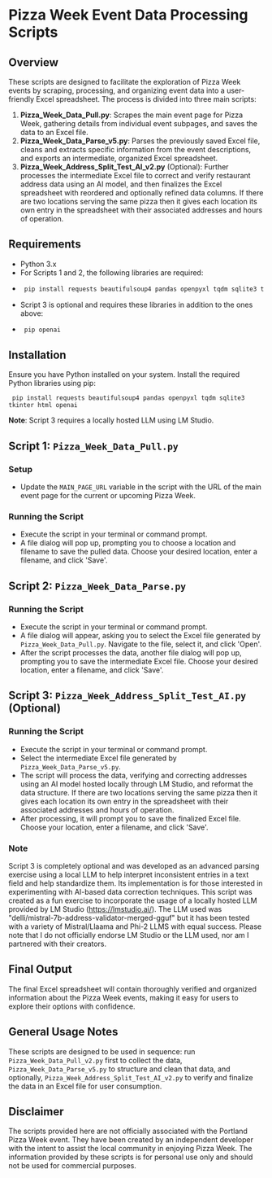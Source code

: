 # Pizza Week Event Data Processing Scripts

## Overview

These scripts are designed to facilitate the exploration of Pizza Week events by scraping, processing, and organizing event data into a user-friendly Excel spreadsheet. The process is divided into three main scripts:

1. **Pizza_Week_Data_Pull.py**: Scrapes the main event page for Pizza Week, gathering details from individual event subpages, and saves the data to an Excel file.
2. **Pizza_Week_Data_Parse_v5.py**: Parses the previously saved Excel file, cleans and extracts specific information from the event descriptions, and exports an intermediate, organized Excel spreadsheet.
3. **Pizza_Week_Address_Split_Test_AI_v2.py** (Optional): Further processes the intermediate Excel file to correct and verify restaurant address data using an AI model, and then finalizes the Excel spreadsheet with reordered and optionally refined data columns. If there are two locations serving the same pizza then it gives each location its own entry in the spreadsheet with their associated addresses and hours of operation.

## Requirements

- Python 3.x
- For Scripts 1 and 2, the following libraries are required:
- 
    ```sh
     pip install requests beautifulsoup4 pandas openpyxl tqdm sqlite3 tkinter html
- Script 3 is optional and requires these libraries in addition to the ones above:
-   ```sh
     pip openai
## Installation

Ensure you have Python installed on your system. Install the required Python libraries using pip:

 
     pip install requests beautifulsoup4 pandas openpyxl tqdm sqlite3 tkinter html openai
     


**Note**: Script 3 requires a locally hosted LLM using LM Studio.

## Script 1: `Pizza_Week_Data_Pull.py`

### Setup
- Update the `MAIN_PAGE_URL` variable in the script with the URL of the main event page for the current or upcoming Pizza Week.

### Running the Script
- Execute the script in your terminal or command prompt.
- A file dialog will pop up, prompting you to choose a location and filename to save the pulled data. Choose your desired location, enter a filename, and click 'Save'.

## Script 2: `Pizza_Week_Data_Parse.py`

### Running the Script
- Execute the script in your terminal or command prompt.
- A file dialog will appear, asking you to select the Excel file generated by `Pizza_Week_Data_Pull.py`. Navigate to the file, select it, and click 'Open'.
- After the script processes the data, another file dialog will pop up, prompting you to save the intermediate Excel file. Choose your desired location, enter a filename, and click 'Save'.

## Script 3: `Pizza_Week_Address_Split_Test_AI.py` (Optional)

### Running the Script
- Execute the script in your terminal or command prompt.
- Select the intermediate Excel file generated by `Pizza_Week_Data_Parse_v5.py`.
- The script will process the data, verifying and correcting addresses using an AI model hosted locally through LM Studio, and reformat the data structure.  If there are two locations serving the same pizza then it gives each location its own entry in the spreadsheet with their associated addresses and hours of operation.
- After processing, it will prompt you to save the finalized Excel file. Choose your location, enter a filename, and click 'Save'.

### Note
Script 3 is completely optional and was developed as an advanced parsing exercise using a local LLM to help interpret inconsistent entries in a text field and help standardize them. Its implementation is for those interested in experimenting with AI-based data correction techniques. This script was created as a fun exercise to incorporate the usage of a locally hosted LLM provided by LM Studio (https://lmstudio.ai/). The LLM used was "delli/mistral-7b-address-validator-merged-gguf" but it has been tested with a variety of Mistral/Llaama and Phi-2 LLMS with equal success.  Please note that I do not officially endorse LM Studio or the LLM used, nor am I partnered with their creators.

## Final Output
The final Excel spreadsheet will contain thoroughly verified and organized information about the Pizza Week events, making it easy for users to explore their options with confidence.

## General Usage Notes
These scripts are designed to be used in sequence: run `Pizza_Week_Data_Pull_v2.py` first to collect the data, `Pizza_Week_Data_Parse_v5.py` to structure and clean that data, and optionally, `Pizza_Week_Address_Split_Test_AI_v2.py` to verify and finalize the data in an Excel file for user consumption.

## Disclaimer
The scripts provided here are not officially associated with the Portland Pizza Week event. They have been created by an independent developer with the intent to assist the local community in enjoying Pizza Week. The information provided by these scripts is for personal use only and should not be used for commercial purposes.

